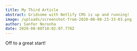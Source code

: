 ```yaml
---
title: My Third Article
abstract: Gridsome with Netlify CMS is up and running!
image: /uploads/screenshot-from-2020-08-08-23-33-03.png
author: Sanfer Noronha
date: 2020-08-08T18:02:07.778Z
---
```

Off to a great start!